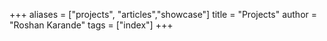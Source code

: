 +++
aliases = ["projects", "articles","showcase"]
title = "Projects"
author = "Roshan Karande"
tags = ["index"]
+++
